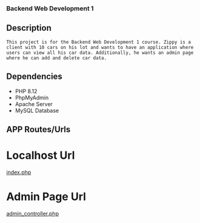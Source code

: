 ### Backend Web Development 1

## Description

```
This project is for the Backend Web Development 1 course. Zippy is a client with 10 cars on his lot and wants to have an application where users can view all his car data. Additionally, he wants an admin page where he can add and delete car data.
```

## Dependencies

- PHP 8.12
- PhpMyAdmin
- Apache Server
- MySQL Database

## APP Routes/Urls

# Localhost Url

[index.php](http://localhost/zippy-used-autos/index.php)

# Admin Page Url

[admin_controller.php](http://localhost/zippy-used-autos/View/admin/admin_controller.php)
